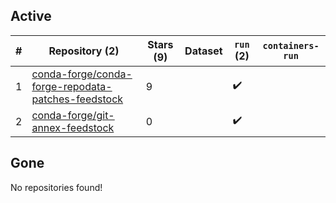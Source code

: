 ## Active
| # | Repository (2) | Stars (9) | Dataset | `run` (2) | `containers-run` |
| --- | --- | --- | --- | --- | --- |
| 1 | [conda-forge/conda-forge-repodata-patches-feedstock](https://github.com/conda-forge/conda-forge-repodata-patches-feedstock) | 9 |  | :heavy_check_mark: |  |
| 2 | [conda-forge/git-annex-feedstock](https://github.com/conda-forge/git-annex-feedstock) | 0 |  | :heavy_check_mark: |  |

## Gone
No repositories found!
